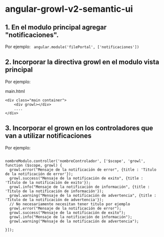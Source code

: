 # angular-growl-v2-semantic-ui


## 1. En el modulo principal agregar "notificaciones".

Por ejemplo:
<code>
angular.module('filePortal', ['notificaciones'])
</code>


## 2. Incorporar la directiva growl en el modulo vista principal

Por ejemplo:

main.html

<pre><code>&ltdiv class="main container"&gt
    &ltdiv growl&gt&lt/div&gt
    ....
&lt/div&gt</code></pre>

## 3. Incorporar el grown en los controladores que van a utilizar notificaciones

Por ejemplo:
<pre><code>
nombreModulo.controller('nombreControlador', ['$scope', 'growl', function ($scope, growl) {
  growl.error("Mensaje de la notificación de error", {title : 'Titulo de la notificación de error'});
  growl.success("Mensaje de la notificación de exito", {title : 'Titulo de la notificación de exito'});       
  growl.info("Mensaje de la notificación de información", {title : 'Titulo de la notificación de información'});
  growl.warning("Mensaje de la notificación de advertencia", {title : 'Titulo de la notificación de advertencia'});   
  // No necesariamente necesitan tener titulo por ejemplo
  growl.error("Mensaje de la notificación de error");
  growl.success("Mensaje de la notificación de exito");       
  growl.info("Mensaje de la notificación de información");
  growl.warning("Mensaje de la notificación de advertencia");
  
}]);
</code></pre>
